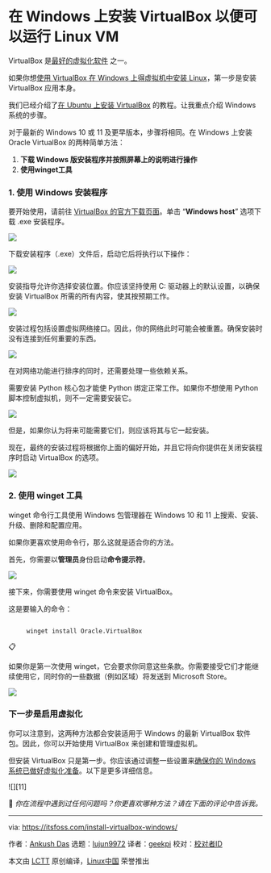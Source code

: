 [#]: subject: "Install VirtualBox on Windows [So that You Can Run Linux VM]"
[#]: via: "https://itsfoss.com/install-virtualbox-windows/"
[#]: author: "Ankush Das https://itsfoss.com/author/ankush/"
[#]: collector: "lujun9972/lctt-scripts-1693450080"
[#]: translator: "geekpi"
[#]: reviewer: " "
[#]: publisher: " "
[#]: url: " "

在 Windows 上安装 VirtualBox 以便可以运行 Linux VM
======

VirtualBox 是[最好的虚拟化软件][1] 之一。

如果你想[使用 VirtualBox 在 Windows 上得虚拟机中安装 Linux][2]，第一步是安装 VirtualBox 应用本身。

我们已经介绍了[在 Ubuntu 上安装 VirtualBox][3] 的教程。让我重点介绍 Windows 系统的步骤。

对于最新的 Windows 10 或 11 及更早版本，步骤将相同。在 Windows 上安装 Oracle VirtualBox 的两种简单方法：

   1. **下载 Windows 版安装程序并按照屏幕上的说明进行操作**
   2. **使用winget工具**



### 1\. 使用 Windows 安装程序

要开始使用，请前往 [VirtualBox 的官方下载页面][4]。单击 “**Windows host**” 选项下载 .exe 安装程序。

![][5]

下载安装程序（.exe）文件后，启动它后将执行以下操作：

![][6]

安装指导允许你选择安装位置。你应该坚持使用 C: 驱动器上的默认设置，以确保安装 VirtualBox 所需的所有内容，使其按预期工作。

![][7]

安装过程包括设置虚拟网络接口。因此，你的网络此时可能会被重置。确保安装时没有连接到任何重要的东西。

![][8]

在对网络功能进行排序的同时，还需要处理一些依赖关系。

需要安装 Python 核心包才能使 Python 绑定正常工作。如果你不想使用 Python 脚本控制虚拟机，则不一定需要安装它。

![][9]

但是，如果你认为将来可能需要它们，则应该将其与它一起安装。

现在，最终的安装过程将根据你上面的偏好开始，并且它将向你提供在关闭安装程序时启动 VirtualBox 的选项。

![][10]

### 2\. 使用 winget 工具

winget 命令行工具使用 Windows 包管理器在 Windows 10 和 11 上搜索、安装、升级、删除和配置应用。

如果你更喜欢使用命令行，那么这就是适合你的方法。

首先，你需要以**管理员**身份启动**命令提示符**。

![][12]

接下来，你需要使用 winget 命令来安装 VirtualBox。

这是要输入的命令：

````

     winget install Oracle.VirtualBox

````

📋

如果你是第一次使用 winget，它会要求你同意这些条款。你需要接受它们才能继续使用它，同时你的一些数据（例如区域）将发送到 Microsoft Store。

![][13]

### 下一步是启用虚拟化

你可以注意到，这两种方法都会安装适用于 Windows 的最新 VirtualBox 软件包。因此，你可以开始使用 VirtualBox 来创建和管理虚拟机。

但安装 VirtualBox 只是第一步。你应该通过调整一些设置来[确保你的 Windows 系统已做好虚拟化准备][14]。以下是更多详细信息。

![][11]

💬 _你在流程中遇到过任何问题吗？你更喜欢哪种方法？请在下面的评论中告诉我。_

--------------------------------------------------------------------------------

via: https://itsfoss.com/install-virtualbox-windows/

作者：[Ankush Das][a]
选题：[lujun9972][b]
译者：[geekpi](https://github.com/geekpi)
校对：[校对者ID](https://github.com/校对者ID)

本文由 [LCTT](https://github.com/LCTT/TranslateProject) 原创编译，[Linux中国](https://linux.cn/) 荣誉推出

[a]: https://itsfoss.com/author/ankush/
[b]: https://github.com/lujun9972
[1]: https://itsfoss.com/virtualization-software-linux/
[2]: https://itsfoss.com/install-linux-in-virtualbox/
[3]: https://itsfoss.com/install-virtualbox-ubuntu/
[4]: https://www.virtualbox.org/wiki/Downloads
[5]: https://itsfoss.com/content/images/2023/07/virtualbox-exe-download.jpg
[6]: https://itsfoss.com/content/images/2023/07/vbox-installer-next.jpg
[7]: https://itsfoss.com/content/images/2023/07/vmbox-location.jpg
[8]: https://itsfoss.com/content/images/2023/07/vmbox-network-interface.jpg
[9]: https://itsfoss.com/content/images/2023/07/vmbox-dependencies.jpg
[10]: https://itsfoss.com/content/images/2023/07/vmbox-install-complete.jpg
[12]: https://itsfoss.com/content/images/2023/07/cmd-administrator.jpg
[13]: https://itsfoss.com/content/images/2023/07/winget-vbox-1.jpg
[14]: https://itsfoss.com/windows-enable-virtualization/
